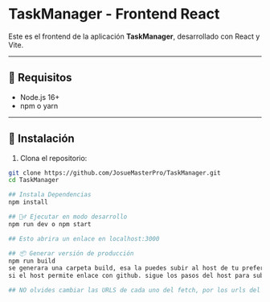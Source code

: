 # TaskManager - Frontend React

Este es el frontend de la aplicación **TaskManager**, desarrollado con React y Vite.

---

## 🚀 Requisitos

- Node.js 16+  
- npm o yarn  

---

## 🔧 Instalación

1. Clona el repositorio:

```bash
git clone https://github.com/JosueMasterPro/TaskManager.git
cd TaskManager

## Instala Dependencias
npm install

## 🏃‍♂️ Ejecutar en modo desarrollo
npm run dev o npm start

## Esto abrira un enlace en localhost:3000

## 📦 Generar versión de producción
npm run build
se generara una carpeta build, esa la puedes subir al host de tu preferencia
si el host permite enlace con github. sigue los pasos del host para subir el host.

## NO olvides cambiar las URLS de cada uno del fetch, por los urls del host